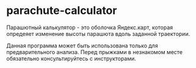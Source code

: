 # parachute-calculator

Парашютный калькулятор - это оболочка Яндекс.карт, которая 
опредеяет изменение высоты парашюта вдоль заданной траектории.

Данная программа может быть использована только для предварительного анализа. 
Перед прыжками в незнакомом месте обязательно консультируйтесь с инструкторами.